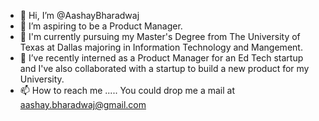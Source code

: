 - 👋 Hi, I’m @AashayBharadwaj
- 👀 I’m aspiring to be a Product Manager.
- 🏫 I'm currently pursuing my Master's Degree from The University of Texas at Dallas majoring in Information Technology and Mangement.
- 🌱 I’ve recently interned as a Product Manager for an Ed Tech startup and I've also collaborated with a startup to build a new product for my University.
- 📫 How to reach me ..... You could drop me a mail at aashay.bharadwaj@gmail.com

<!---
AashayBharadwaj/AashayBharadwaj is a ✨ special ✨ repository because its `README.md` (this file) appears on your GitHub profile.
You can click the Preview link to take a look at your changes.
--->
